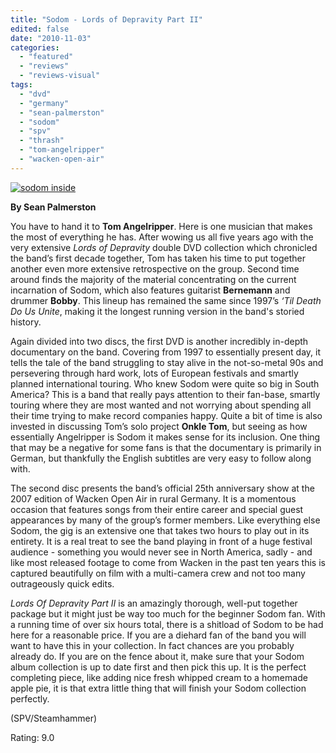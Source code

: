 ```yaml
---
title: "Sodom - Lords of Depravity Part II"
edited: false
date: "2010-11-03"
categories:
  - "featured"
  - "reviews"
  - "reviews-visual"
tags:
  - "dvd"
  - "germany"
  - "sean-palmerston"
  - "sodom"
  - "spv"
  - "thrash"
  - "tom-angelripper"
  - "wacken-open-air"
---
```


[![](http://www.hellbound.ca/wp-content/uploads/2010/11/sodom-inside.jpg "sodom inside")](http://www.hellbound.ca/wp-content/uploads/2010/11/sodom-inside.jpg)

**By Sean Palmerston**

You have to hand it to **Tom Angelripper**. Here is one musician that makes the most of everything he has. After wowing us all five years ago with the very extensive _Lords of Depravity_ double DVD collection which chronicled the band’s first decade together, Tom has taken his time to put together another even more extensive retrospective on the group. Second time around finds the majority of the material concentrating on the current incarnation of Sodom, which also features guitarist **Bernemann** and drummer **Bobby**. This lineup has remained the same since 1997’s _‘Til Death Do Us Unite_, making it the longest running version in the band's storied history.

Again divided into two discs, the first DVD is another incredibly in-depth documentary on the band. Covering from 1997 to essentially present day, it tells the tale of the band struggling to stay alive in the not-so-metal 90s and persevering through hard work, lots of European festivals and smartly planned international touring. Who knew Sodom were quite so big in South America? This is a band that really pays attention to their fan-base, smartly touring where they are most wanted and not worrying about spending all their time trying to make record companies happy. Quite a bit of time is also invested in discussing Tom’s solo project **Onkle Tom**, but seeing as how essentially Angelripper is Sodom it makes sense for its inclusion. One thing that may be a negative for some fans is that the documentary is primarily in German, but thankfully the English subtitles are very easy to follow along with.

The second disc presents the band’s official 25th anniversary show at the 2007 edition of Wacken Open Air in rural Germany. It is a momentous occasion that features songs from their entire career and special guest appearances by many of the group’s former members. Like everything else Sodom, the gig is an extensive one that takes two hours to play out in its entirety. It is a real treat to see the band playing in front of a huge festival audience - something you would never see in North America, sadly - and like most released footage to come from Wacken in the past ten years this is captured beautifully on film with a multi-camera crew and not too many outrageously quick edits.

_Lords Of Depravity Part II_ is an amazingly thorough, well-put together package but it might just be way too much for the beginner Sodom fan. With a running time of over six hours total, there is a shitload of Sodom to be had here for a reasonable price. If you are a diehard fan of the band you will want to have this in your collection. In fact chances are you probably already do. If you are on the fence about it, make sure that your Sodom album collection is up to date first and then pick this up. It is the perfect completing piece, like adding nice fresh whipped cream to a homemade apple pie, it is that extra little thing that will finish your Sodom collection perfectly.

(SPV/Steamhammer)

Rating: 9.0
